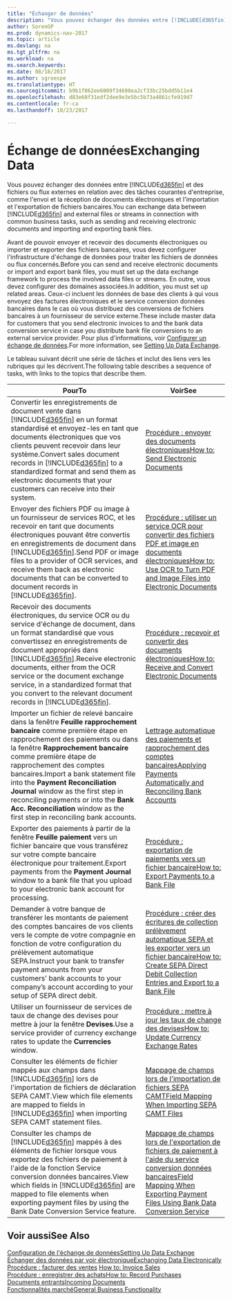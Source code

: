 ```yaml
---
title: "Échanger de données"
description: "Vous pouvez échanger des données entre [!INCLUDE[d365fin](includes/d365fin_md.md)] et des fichiers ou flux externes en relation avec des tâches courantes d'entreprise, comme l'envoi et la réception de documents électroniques et l'importation et l'exportation de fichiers bancaires."
author: SorenGP
ms.prod: dynamics-nav-2017
ms.topic: article
ms.devlang: na
ms.tgt_pltfrm: na
ms.workload: na
ms.search.keywords: 
ms.date: 08/18/2017
ms.author: sgroespe
ms.translationtype: HT
ms.sourcegitcommit: b9b1f062ee6009f34698ea2cf33bc25bdd5b11e4
ms.openlocfilehash: d83e68f31edf2dee9e3e5bc5b73a4861cfe919d7
ms.contentlocale: fr-ca
ms.lasthandoff: 10/23/2017

---
```

# <a name="exchanging-data"></a><span data-ttu-id="759e9-103">Échange de données</span><span class="sxs-lookup"><span data-stu-id="759e9-103">Exchanging Data</span></span>
<span data-ttu-id="759e9-104">Vous pouvez échanger des données entre [!INCLUDE[d365fin](includes/d365fin_md.md)] et des fichiers ou flux externes en relation avec des tâches courantes d'entreprise, comme l'envoi et la réception de documents électroniques et l'importation et l'exportation de fichiers bancaires.</span><span class="sxs-lookup"><span data-stu-id="759e9-104">You can exchange data between [!INCLUDE[d365fin](includes/d365fin_md.md)] and external files or streams in connection with common business tasks, such as sending and receiving electronic documents and importing and exporting bank files.</span></span>  

<span data-ttu-id="759e9-105">Avant de pouvoir envoyer et recevoir des documents électroniques ou importer et exporter des fichiers bancaires, vous devez configurer l'infrastructure d'échange de données pour traiter les fichiers de données ou flux concernés.</span><span class="sxs-lookup"><span data-stu-id="759e9-105">Before you can send and receive electronic documents or import and export bank files, you must set up the data exchange framework to process the involved data files or streams.</span></span> <span data-ttu-id="759e9-106">En outre, vous devez configurer des domaines associées.</span><span class="sxs-lookup"><span data-stu-id="759e9-106">In addition, you must set up related areas.</span></span> <span data-ttu-id="759e9-107">Ceux-ci incluent les données de base des clients à qui vous envoyez des factures électroniques et le service conversion données bancaires dans le cas où vous distribuez des conversions de fichiers bancaires à un fournisseur de service externe.</span><span class="sxs-lookup"><span data-stu-id="759e9-107">These include master data for customers that you send electronic invoices to and the bank data conversion service in case you distribute bank file conversions to an external service provider.</span></span> <span data-ttu-id="759e9-108">Pour plus d'informations, voir [Configurer un échange de données](across-set-up-data-exchange.md).</span><span class="sxs-lookup"><span data-stu-id="759e9-108">For more information, see [Setting Up Data Exchange](across-set-up-data-exchange.md).</span></span>  

 <span data-ttu-id="759e9-109">Le tableau suivant décrit une série de tâches et inclut des liens vers les rubriques qui les décrivent.</span><span class="sxs-lookup"><span data-stu-id="759e9-109">The following table describes a sequence of tasks, with links to the topics that describe them.</span></span>  

|<span data-ttu-id="759e9-110">**Pour**</span><span class="sxs-lookup"><span data-stu-id="759e9-110">**To**</span></span>|<span data-ttu-id="759e9-111">**Voir**</span><span class="sxs-lookup"><span data-stu-id="759e9-111">**See**</span></span>|  
|------------|-------------|  
|<span data-ttu-id="759e9-112">Convertir les enregistrements de document vente dans [!INCLUDE[d365fin](includes/d365fin_md.md)] en un format standardisé et envoyez\-les en tant que documents électroniques que vos clients peuvent recevoir dans leur système.</span><span class="sxs-lookup"><span data-stu-id="759e9-112">Convert sales document records in [!INCLUDE[d365fin](includes/d365fin_md.md)] to a standardized format and send them as electronic documents that your customers can receive into their system.</span></span>|[<span data-ttu-id="759e9-113">Procédure : envoyer des documents électroniques</span><span class="sxs-lookup"><span data-stu-id="759e9-113">How to: Send Electronic Documents</span></span>](sales-how-to-send-electronic-documents.md)|  
|<span data-ttu-id="759e9-114">Envoyer des fichiers PDF ou image à un fournisseur de services ROC, et les recevoir en tant que documents électroniques pouvant être convertis en enregistrements de document dans [!INCLUDE[d365fin](includes/d365fin_md.md)].</span><span class="sxs-lookup"><span data-stu-id="759e9-114">Send PDF or image files to a provider of OCR services, and receive them back as electronic documents that can be converted to document records in [!INCLUDE[d365fin](includes/d365fin_md.md)].</span></span>|[<span data-ttu-id="759e9-115">Procédure : utiliser un service OCR pour convertir des fichiers PDF et image en documents électroniques</span><span class="sxs-lookup"><span data-stu-id="759e9-115">How to: Use OCR to Turn PDF and Image Files into Electronic Documents</span></span>](across-how-use-ocr-pdf-images-files.md)|  
|<span data-ttu-id="759e9-116">Recevoir des documents électroniques, du service OCR ou du service d'échange de document, dans un format standardisé que vous convertissez en enregistrements de document appropriés dans [!INCLUDE[d365fin](includes/d365fin_md.md)].</span><span class="sxs-lookup"><span data-stu-id="759e9-116">Receive electronic documents, either from the OCR service or the document exchange service, in a standardized format that you convert to the relevant document records in [!INCLUDE[d365fin](includes/d365fin_md.md)].</span></span>|[<span data-ttu-id="759e9-117">Procédure : recevoir et convertir des documents électroniques</span><span class="sxs-lookup"><span data-stu-id="759e9-117">How to: Receive and Convert Electronic Documents</span></span>](purchasing-how-to-receive-and-convert-electronic-documents.md)|  
|<span data-ttu-id="759e9-118">Importer un fichier de relevé bancaire dans la fenêtre **Feuille rapprochement bancaire** comme première étape en rapprochement des paiements ou dans la fenêtre **Rapprochement bancaire** comme première étape de rapprochement des comptes bancaires.</span><span class="sxs-lookup"><span data-stu-id="759e9-118">Import a bank statement file into the **Payment Reconciliation Journal** window as the first step in reconciling payments or into the **Bank Acc. Reconciliation** window as the first step in reconciling bank accounts.</span></span>|[<span data-ttu-id="759e9-119">Lettrage automatique des paiements et rapprochement des comptes bancaires</span><span class="sxs-lookup"><span data-stu-id="759e9-119">Applying Payments Automatically and Reconciling Bank Accounts</span></span>](receivables-apply-payments-auto-reconcile-bank-accounts.md)|  
|<span data-ttu-id="759e9-120">Exporter des paiements à partir de la fenêtre **Feuille paiement** vers un fichier bancaire que vous transférez sur votre compte bancaire électronique pour traitement.</span><span class="sxs-lookup"><span data-stu-id="759e9-120">Export payments from the **Payment Journal** window to a bank file that you upload to your electronic bank account for processing.</span></span>|[<span data-ttu-id="759e9-121">Procédure : exportation de paiements vers un fichier bancaire</span><span class="sxs-lookup"><span data-stu-id="759e9-121">How to: Export Payments to a Bank File</span></span>](payables-how-export-payments-bank-file.md)|  
|<span data-ttu-id="759e9-122">Demander à votre banque de transférer les montants de paiement des comptes bancaires de vos clients vers le compte de votre compagnie en fonction de votre configuration du prélèvement automatique SEPA.</span><span class="sxs-lookup"><span data-stu-id="759e9-122">Instruct your bank to transfer payment amounts from your customers’ bank accounts to your company’s account according to your setup of SEPA direct debit.</span></span>|[<span data-ttu-id="759e9-123">Procédure : créer des écritures de collection prélèvement automatique SEPA et les exporter vers un fichier bancaire</span><span class="sxs-lookup"><span data-stu-id="759e9-123">How to: Create SEPA Direct Debit Collection Entries and Export to a Bank File</span></span>](finance-how-create-sepa-direct-debit-collection-entries-export-bank-file.md)|  
|<span data-ttu-id="759e9-124">Utiliser un fournisseur de services de taux de change des devises pour mettre à jour la fenêtre **Devises**.</span><span class="sxs-lookup"><span data-stu-id="759e9-124">Use a service provider of currency exchange rates to update the **Currencies** window.</span></span>|[<span data-ttu-id="759e9-125">Procédure : mettre à jour les taux de change des devises</span><span class="sxs-lookup"><span data-stu-id="759e9-125">How to: Update Currency Exchange Rates</span></span>](finance-how-update-currencies.md)|  
|<span data-ttu-id="759e9-126">Consulter les éléments de fichier mappés aux champs dans [!INCLUDE[d365fin](includes/d365fin_md.md)] lors de l'importation de fichiers de déclaration SEPA CAMT.</span><span class="sxs-lookup"><span data-stu-id="759e9-126">View which file elements are mapped to fields in [!INCLUDE[d365fin](includes/d365fin_md.md)] when importing SEPA CAMT statement files.</span></span>|[<span data-ttu-id="759e9-127">Mappage de champs lors de l'importation de fichiers SEPA CAMT</span><span class="sxs-lookup"><span data-stu-id="759e9-127">Field Mapping When Importing SEPA CAMT Files</span></span>](across-field-mapping-when-importing-sepa-camt-files.md)|  
|<span data-ttu-id="759e9-128">Consulter les champs de [!INCLUDE[d365fin](includes/d365fin_md.md)] mappés à des éléments de fichier lorsque vous exportez des fichiers de paiement à l'aide de la fonction Service conversion données bancaires.</span><span class="sxs-lookup"><span data-stu-id="759e9-128">View which fields in [!INCLUDE[d365fin](includes/d365fin_md.md)] are mapped to file elements when exporting payment files by using the Bank Date Conversion Service feature.</span></span>|[<span data-ttu-id="759e9-129">Mappage de champs lors de l'exportation de fichiers de paiement à l'aide du service conversion données bancaires</span><span class="sxs-lookup"><span data-stu-id="759e9-129">Field Mapping When Exporting Payment Files Using Bank Data Conversion Service</span></span>](across-field-mapping-when-exporting-payment-files-using-bank-data-conversion-service.md)|  

## <a name="see-also"></a><span data-ttu-id="759e9-130">Voir aussi</span><span class="sxs-lookup"><span data-stu-id="759e9-130">See Also</span></span>  
[<span data-ttu-id="759e9-131">Configuration de l'échange de données</span><span class="sxs-lookup"><span data-stu-id="759e9-131">Setting Up Data Exchange</span></span>](across-set-up-data-exchange.md)  
[<span data-ttu-id="759e9-132">Échanger des données par voir électronique</span><span class="sxs-lookup"><span data-stu-id="759e9-132">Exchanging Data Electronically</span></span>](across-data-exchange.md)  
<span data-ttu-id="759e9-133">[Procédure : facturer des ventes](sales-how-invoice-sales.md) </span><span class="sxs-lookup"><span data-stu-id="759e9-133">[How to: Invoice Sales](sales-how-invoice-sales.md) </span></span>  
[<span data-ttu-id="759e9-134">Procédure : enregistrer des achats</span><span class="sxs-lookup"><span data-stu-id="759e9-134">How to: Record Purchases</span></span>](purchasing-how-record-purchases.md)  
[<span data-ttu-id="759e9-135">Documents entrants</span><span class="sxs-lookup"><span data-stu-id="759e9-135">Incoming Documents</span></span>](across-income-documents.md)  
[<span data-ttu-id="759e9-136">Fonctionnalités marché</span><span class="sxs-lookup"><span data-stu-id="759e9-136">General Business Functionality</span></span>](ui-across-business-areas.md)  

